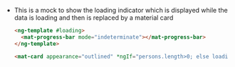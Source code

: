 - This is a mock to show the loading indicator which is displayed while the data is loading and then is replaced by a material card

  ```html
  <ng-template #loading>
    <mat-progress-bar mode="indeterminate"></mat-progress-bar>
  </ng-template>

  <mat-card appearance="outlined" *ngIf="persons.length>0; else loading">
  ```
